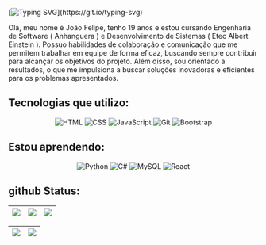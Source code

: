 [![Typing SVG](https://readme-typing-svg.demolab.com?font=Fira+Code&duration=3000&pause=2000&color=00C647&&center=falsewidth=100%&lines=Bem+vindo+ao+meu+github;Meu+nome+é+João+Felipe;Tenho+19+anos.;Sou+desenvolvedor+web!;)](https://git.io/typing-svg)

Olá, meu nome é João Felipe, tenho 19 anos e estou cursando Engenharia de Software ( Anhanguera ) e Desenvolvimento de Sistemas ( Etec Albert Einstein ). Possuo habilidades de colaboração e comunicação que me permitem trabalhar em equipe de forma eficaz, buscando sempre contribuir para alcançar os objetivos do projeto. Além disso, sou orientado a resultados, o que me impulsiona a buscar soluções inovadoras e eficientes para os problemas apresentados.

## Tecnologias que utilizo:

<p align="center">
  <img src="https://skillicons.dev/icons?i=html&theme=dark" alt="HTML">
  <img src="https://skillicons.dev/icons?i=css&theme=dark" alt="CSS">
  <img src="https://skillicons.dev/icons?i=js&theme=dark" alt="JavaScript">
  <img src="https://skillicons.dev/icons?i=git&theme=dark" alt="Git">
  <img src="https://skillicons.dev/icons?i=bootstrap&theme=dark" alt="Bootstrap">
</p>

## Estou aprendendo:

<p align="center">
  <img src="https://skillicons.dev/icons?i=python&theme=dark" alt="Python">
  <img src="https://skillicons.dev/icons?i=cs&theme=dark" alt="C#">
  <img src="https://skillicons.dev/icons?i=mysql&theme=dark" alt="MySQL">
<!--   <img src="https://skillicons.dev/icons?i=arduino&theme=dark" alt="Arduino"> -->
<!--   <img src="https://skillicons.dev/icons?i=cpp&theme=dark" alt="C++"> -->
<!--   <img src="https://skillicons.dev/icons?i=nodejs&theme=dark" alt="Node JS"> -->
  <img src="https://skillicons.dev/icons?i=react&theme=dark" alt="React">
</p>

<!--github com os icones: https://github.com/tandpfun/skill-icons#icons-list -->

## github Status:

| ![](http://github-profile-summary-cards.vercel.app/api/cards/stats?username=J0A0F3L1P3&theme=nord_dark) | ![](http://github-profile-summary-cards.vercel.app/api/cards/repos-per-language?username=J0A0F3L1P3&hide=Html&theme=nord_dark) | ![](http://github-profile-summary-cards.vercel.app/api/cards/most-commit-language?username=J0A0F3L1P3&theme=nord_dark) |
| :-: | :-: | :-: |

| ![](http://github-profile-summary-cards.vercel.app/api/cards/profile-details?username=J0A0F3L1P3&theme=nord_dark) | ![](https://github-readme-streak-stats.herokuapp.com/?user=J0A0F3L1P3&date_format=M%20j%5B%2C%20Y%5D&background=2D3742&stroke=2D3742&ring=6bbbca&fire=6bbbca&currStreakNum=fff&sideNums=6bbbca&currStreakLabel=6bbbca&sideLabels=fff&dates=fff) |
| :-: | :-: |
